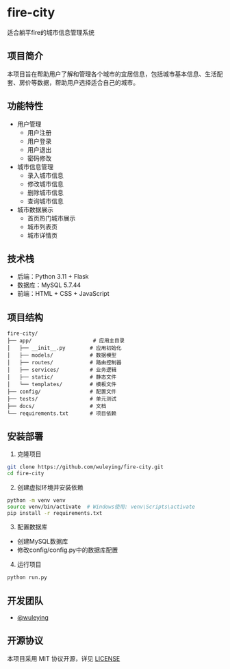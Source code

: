 # fire-city

适合躺平fire的城市信息管理系统

## 项目简介
本项目旨在帮助用户了解和管理各个城市的宜居信息，包括城市基本信息、生活配套、房价等数据，帮助用户选择适合自己的城市。

## 功能特性
- 用户管理
  - 用户注册
  - 用户登录
  - 用户退出
  - 密码修改
- 城市信息管理
  - 录入城市信息
  - 修改城市信息
  - 删除城市信息
  - 查询城市信息
- 城市数据展示
  - 首页热门城市展示
  - 城市列表页
  - 城市详情页

## 技术栈
- 后端：Python 3.11 + Flask
- 数据库：MySQL 5.7.44
- 前端：HTML + CSS + JavaScript

## 项目结构
```
fire-city/
├── app/                    # 应用主目录
│   ├── __init__.py        # 应用初始化
│   ├── models/            # 数据模型
│   ├── routes/            # 路由控制器
│   ├── services/          # 业务逻辑
│   ├── static/            # 静态文件
│   └── templates/         # 模板文件
├── config/                # 配置文件
├── tests/                 # 单元测试
├── docs/                  # 文档
└── requirements.txt       # 项目依赖
```

## 安装部署
1. 克隆项目
```bash
git clone https://github.com/wuleying/fire-city.git
cd fire-city
```

2. 创建虚拟环境并安装依赖
```bash
python -m venv venv
source venv/bin/activate  # Windows使用: venv\Scripts\activate
pip install -r requirements.txt
```

3. 配置数据库
- 创建MySQL数据库
- 修改config/config.py中的数据库配置

4. 运行项目
```bash
python run.py
```

## 开发团队
- [@wuleying](https://github.com/wuleying)

## 开源协议
本项目采用 MIT 协议开源，详见 [LICENSE](./LICENSE)
